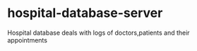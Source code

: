 # hospital-database-server
Hospital database deals with logs of doctors,patients and their appointments
